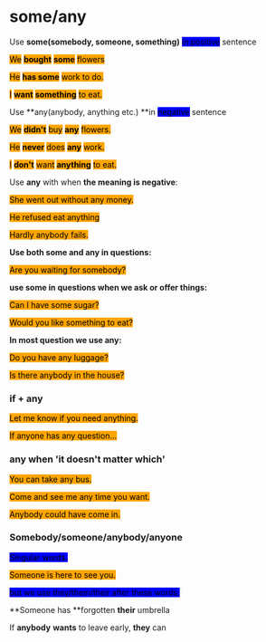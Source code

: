 # some/any

Use **some(somebody, someone, something)** <mark style="background-color:blue;">in positive</mark> sentence

<mark style="background-color:orange;">We</mark> <mark style="background-color:orange;">**bought**</mark> <mark style="background-color:orange;"></mark><mark style="background-color:orange;">**some**</mark> <mark style="background-color:orange;">flowers</mark>

<mark style="background-color:orange;">He</mark> <mark style="background-color:orange;">**has some**</mark> <mark style="background-color:orange;">work to do.</mark>

<mark style="background-color:orange;">I</mark> <mark style="background-color:orange;">**want**</mark> <mark style="background-color:orange;"></mark><mark style="background-color:orange;">**something**</mark> <mark style="background-color:orange;">to eat.</mark>

Use  **any(anybody, anything etc.) **in <mark style="background-color:blue;">negative</mark> sentence

<mark style="background-color:orange;">We</mark> <mark style="background-color:orange;">**didn't**</mark> <mark style="background-color:orange;">buy</mark> <mark style="background-color:orange;">**any**</mark> <mark style="background-color:orange;">flowers.</mark>

<mark style="background-color:orange;">He</mark> <mark style="background-color:orange;">**never**</mark> <mark style="background-color:orange;">does</mark> <mark style="background-color:orange;">**any**</mark> <mark style="background-color:orange;">work.</mark>

<mark style="background-color:orange;">I</mark> <mark style="background-color:orange;">**don't**</mark> <mark style="background-color:orange;">want</mark> <mark style="background-color:orange;">**anything**</mark> <mark style="background-color:orange;">to eat.</mark>

Use **any** with when **the meaning is negative**:

<mark style="background-color:orange;">She went out without any money.</mark>

<mark style="background-color:orange;">He refused eat anything</mark>

<mark style="background-color:orange;">Hardly anybody fails.</mark>

**Use both some and any in questions:**

<mark style="background-color:orange;">Are you waiting for somebody?</mark>

**use some in questions when we ask or offer things:**

<mark style="background-color:orange;">Can I have some sugar?</mark>

<mark style="background-color:orange;">Would you like something to eat?</mark>

**In most question we use any:**

<mark style="background-color:orange;">Do you have any luggage?</mark>

<mark style="background-color:orange;">Is there anybody in the house?</mark>

### if + any

<mark style="background-color:orange;">Let me know if you need anything.</mark>

<mark style="background-color:orange;">If anyone has any question...</mark>

### any when 'it doesn't matter which'

<mark style="background-color:orange;">You can take any bus.</mark>

<mark style="background-color:orange;">Come and see me any time you want.</mark>

<mark style="background-color:orange;">Anybody could have come in.</mark>

### Somebody/someone/anybody/anyone

<mark style="background-color:blue;">Singular words.</mark>

<mark style="background-color:orange;">Someone is here to see you.</mark>

<mark style="background-color:blue;">but we use they/them/their after these words:</mark>

**Someone has **forgotten **their** umbrella

If **anybody** **wants** to leave early, **they** can
